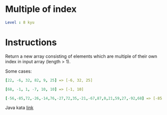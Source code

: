 # Multiple of index

```yaml
Level : 8 kyu
```

# Instructions

Return a new array consisting of elements which are multiple of their own index in input array (length > 1).

Some cases:

```yaml
[22, -6, 32, 82, 9, 25] => [-6, 32, 25]

[68, -1, 1, -7, 10, 10] => [-1, 10]

[-56,-85,72,-26,-14,76,-27,72,35,-21,-67,87,0,21,59,27,-92,68] => [-85, 72, 0, 68]
```

Java kata [link](https://www.codewars.com/kata/5a34b80155519e1a00000009/train/java)